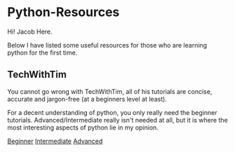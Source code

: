# Python-Resources
Hi! Jacob Here.

Below I have listed some useful resources for those who are learning python for the first time.

## TechWithTim
You cannot go wrong with TechWithTim, all of his tutorials are concise, accurate and jargon-free (at a beginners level at least).

For a decent understanding of python, you only really need the beginner tutorials.
Advanced/Intermediate really isn't needed at all, but it is where the most interesting aspects of python lie in my opinion.

[Beginner](https://www.youtube.com/playlist?list=PLzMcBGfZo4-mFu00qxl0a67RhjjZj3jXm)
[Intermediate](https://www.youtube.com/playlist?list=PLzMcBGfZo4-nhWva-6OVh1yKWHBs4o_tv)
[Advanced](https://www.youtube.com/playlist?list=PLzMcBGfZo4-kwmIcMDdXSuy_wSqtU-xDP)
